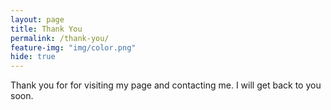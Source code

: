 ```yaml
---
layout: page
title: Thank You
permalink: /thank-you/
feature-img: "img/color.png"
hide: true
---
```


<a class="call-out">Thank you for for visiting my page and contacting me. I will get back to you soon.</a>
